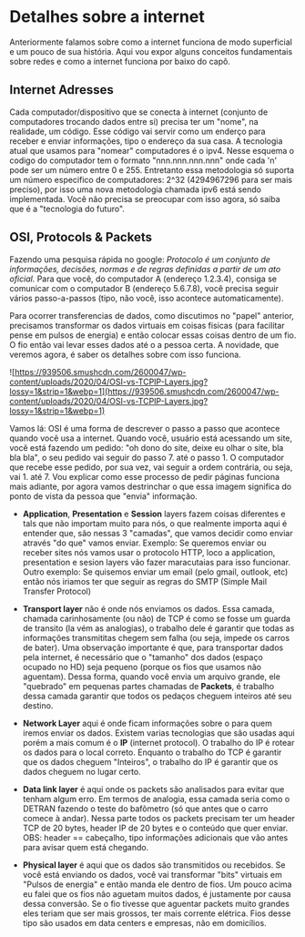 # Detalhes sobre a internet

Anteriormente falamos sobre como a internet funciona de modo superficial e um pouco de sua história.
Aqui vou expor alguns conceitos fundamentais sobre redes e como a internet funciona por baixo do capô.

## Internet Adresses

Cada computador/dispositivo que se conecta à internet (conjunto de computadores trocando dados entre si) precisa ter um "nome", na realidade, um código. Esse código vai servir como um enderço para receber e enviar informações, tipo o endereço da sua casa.
A tecnologia atual que usamos para "nomear" computadores é o ipv4. Nesse esquema o codigo do computador tem o formato "nnn.nnn.nnn.nnn" onde cada 'n' pode ser um número entre 0 e 255. Entretanto essa metodologia só suporta um número especifico de computadores: 2^32 (4294967296 para ser mais preciso), por isso uma nova metodologia chamada ipv6 está sendo implementada. Você não precisa se preocupar com isso agora, só saiba que é a "tecnologia do futuro".

## OSI, Protocols & Packets

Fazendo uma pesquisa rápida no google: _Protocolo é um conjunto de informações, decisões, normas e de regras definidas a partir de um ato oficial._
Para que você, do computador A (endereço 1.2.3.4), consiga se comunicar com o computador B (endereço 5.6.7.8), você precisa seguir vários passo-a-passos (tipo, não você, isso acontece automaticamente).

Para ocorrer transferencias de dados, como discutimos no "papel" anterior, precisamos transformar os dados virtuais em coisas fisicas (para facilitar pense em pulsos de energia) e então colocar essas coisas dentro de um fio. O fio então vai levar esses dados até o a pessoa certa.
A novidade, que veremos agora, é saber os detalhes sobre com isso funciona.

![https://939506.smushcdn.com/2600047/wp-content/uploads/2020/04/OSI-vs-TCPIP-Layers.jpg?lossy=1&strip=1&webp=1](https://939506.smushcdn.com/2600047/wp-content/uploads/2020/04/OSI-vs-TCPIP-Layers.jpg?lossy=1&strip=1&webp=1)

Vamos lá:
OSI é uma forma de descrever o passo a passo que acontece quando você usa a internet.
Quando você, usuário está acessando um site, você está fazendo um pedido: "oh dono do site, deixe eu olhar o site, bla bla bla", o seu pedido vai seguir do passo 7. até o passo 1.
O computador que recebe esse pedido, por sua vez, vai seguir a ordem contrária, ou seja, vai 1. até 7. Vou explicar como esse processo de pedir páginas funciona mais adiante, por agora vamos destrinchar o que essa imagem significa do ponto de vista da pessoa que "envia" informação.

- **Application**, **Presentation** e **Session** layers fazem coisas diferentes e tals que não importam muito para nós, o que realmente importa aqui é entender que, são nessas 3 "camadas", que vamos decidir como enviar através "do que" vamos enviar. Exemplo: Se queremos enviar ou receber sites nós vamos usar o protocolo HTTP, loco a application, presentation e sesion layers vão fazer maracutaias para isso funcionar. Outro exemplo: Se quisemos enviar um email (pelo gmail, outlook, etc) então nós iriamos ter que seguir as regras do SMTP (Simple Mail Transfer Protocol)

- **Transport layer** não é onde nós enviamos os dados. Essa camada, chamada carinhosamente (ou não) de TCP é como se fosse um guarda de transito (la vém as analogias), o trabalho dele é garantir que todas as informações transmititas chegem sem falha (ou seja, impede os carros de bater). Uma observação importante é que, para transportar dados pela internet, é necessário que o "tamanho" dos dados (espaço ocupado no HD) seja pequeno (porque os fios que usamos não aguentam). Dessa forma, quando você envia um arquivo grande, ele "quebrado" em pequenas partes chamadas de **Packets**, é trabalho dessa camada garantir que todos os pedaços cheguem inteiros até seu destino.

- **Network Layer** aqui é onde ficam informações sobre o para quem iremos enviar os dados. Existem varias tecnologias que são usadas aqui porém a mais comum é o **IP** (internet protocol). O trabalho do IP é rotear os dados para o local correto. Enquanto o trabalho do TCP é garantir que os dados cheguem "Inteiros", o trabalho do IP é garantir que os dados cheguem no lugar certo.

- **Data link layer** é aqui onde os packets são analisados para evitar que tenham algum erro. Em termos de analogia, essa camada seria como o DETRAN fazendo o teste do bafômetro (só que antes que o carro comece à andar). Nessa parte todos os packets precisam ter um header TCP de 20 bytes, header IP de 20 bytes e o conteúdo que quer enviar.
  OBS: header == cabeçalho, tipo informações adicionais que vão antes para avisar quem está chegando.

- **Physical layer** é aqui que os dados são transmitidos ou recebidos. Se você está enviando os dados, você vai transformar "bits" virtuais em "Pulsos de energia" e então manda ele dentro de fios. Um pouco acima eu falei que os fios não aguetam muitos dados, é justamente por causa dessa conversão. Se o fio tivesse que aguentar packets muito grandes eles teriam que ser mais grossos, ter mais corrente elétrica. Fios desse tipo são usados em data centers e empresas, não em domicílios.
